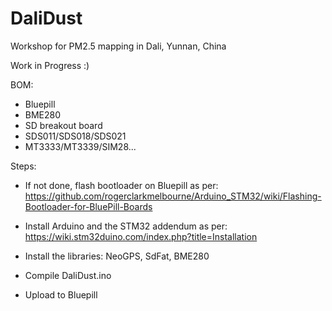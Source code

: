 # DaliDust
Workshop for PM2.5 mapping in Dali, Yunnan, China

Work in Progress :)

BOM:
- Bluepill
- BME280
- SD breakout board
- SDS011/SDS018/SDS021
- MT3333/MT3339/SIM28...

Steps: 
- If not done, flash bootloader on Bluepill as per:
  https://github.com/rogerclarkmelbourne/Arduino_STM32/wiki/Flashing-Bootloader-for-BluePill-Boards
- Install Arduino and the STM32 addendum as per:
  https://wiki.stm32duino.com/index.php?title=Installation
  
- Install the libraries: NeoGPS, SdFat, BME280

- Compile DaliDust.ino
- Upload to Bluepill
